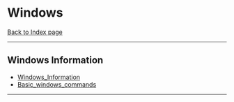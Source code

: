 # Windows
[Back to Index page](../index.md)
- --
## Windows Information
- [Windows_Information](Windows_Information.md)
- [Basic_windows_commands](Basic_windows_commands.md)
---

